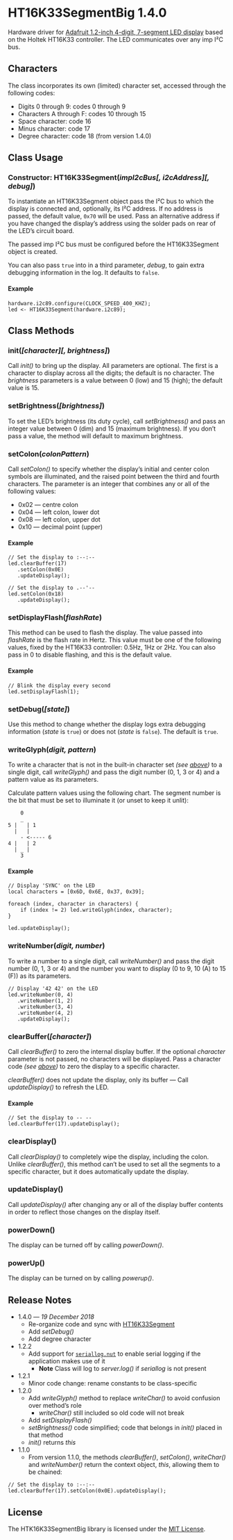 # HT16K33SegmentBig 1.4.0 #

Hardware driver for [Adafruit 1.2-inch 4-digit, 7-segment LED display](http://www.adafruit.com/products/1270) based on the Holtek HT16K33 controller. The LED communicates over any imp I&sup2;C bus.

## Characters ##

The class incorporates its own (limited) character set, accessed through the following codes:

* Digits 0 through 9: codes 0 through 9
* Characters A through F: codes 10 through 15
* Space character: code 16
* Minus character: code 17
* Degree character: code 18 (from version 1.4.0)

## Class Usage ##

### Constructor: HT16K33Segment(*impI2cBus[, i2cAddress][, debug]*) ###

To instantiate an HT16K33Segment object pass the I&sup2;C bus to which the display is connected and, optionally, its I&sup2;C address. If no address is passed, the default value, `0x70` will be used. Pass an alternative address if you have changed the display’s address using the solder pads on rear of the LED’s circuit board.

The passed imp I&sup2;C bus must be configured before the HT16K33Segment object is created.

You can also pass `true` into in a third parameter, *debug*, to gain extra debugging information in the log. It defaults to `false`.

#### Example ####

```squirrel
hardware.i2c89.configure(CLOCK_SPEED_400_KHZ);
led <- HT16K33Segment(hardware.i2c89);
```

## Class Methods ##

### init(*[character][, brightness]*) ###

Call *init()* to bring up the display. All parameters are optional. The first is a character to display across all the digits; the default is no character. The *brightness* parameters is a value between 0 (low) and 15 (high); the default value is 15.

### setBrightness(*[brightness]*) ###

To set the LED’s brightness (its duty cycle), call *setBrightness()* and pass an integer value between 0 (dim) and 15 (maximum brightness). If you don’t pass a value, the method will default to maximum brightness.

### setColon(*colonPattern*) ###

Call *setColon()* to specify whether the display’s initial and center colon symbols are illuminated, and the raised point between the third and fourth characters. The parameter is an integer that combines any or all of the following values:

* 0x02 &mdash; centre colon
* 0x04 &mdash; left colon, lower dot
* 0x08 &mdash; left colon, upper dot
* 0x10 &mdash; decimal point (upper)

#### Example ####

```squirrel
// Set the display to :--:--
led.clearBuffer(17)
   .setColon(0x0E)
   .updateDisplay();

// Set the display to .--'--
led.setColon(0x18)
   .updateDisplay();
```

### setDisplayFlash(*flashRate*) ###

This method can be used to flash the display. The value passed into *flashRate* is the flash rate in Hertz. This value must be one of the following values, fixed by the HT16K33 controller: 0.5Hz, 1Hz or 2Hz. You can also pass in 0 to disable flashing, and this is the default value.

#### Example ####

```squirrel
// Blink the display every second
led.setDisplayFlash(1);
```

### setDebug(*[state]*) ###

Use this method to change whether the display logs extra debugging information (*state* is `true`) or does not (*state* is `false`). The default is `true`.

### writeGlyph(*digit, pattern*) ###

To write a character that is not in the built-in character set *(see [above](#characters))* to a single digit, call *writeGlyph()* and pass the digit number (0, 1, 3 or 4) and a pattern value as its parameters.

Calculate pattern values using the following chart. The segment number is the bit that must be set to illuminate it (or unset to keep it unlit):

```
    0
    _
5 |   | 1
  |   |
    - <----- 6
4 |   | 2
  | _ |
    3
```

#### Example ####

```squirrel
// Display 'SYNC' on the LED
local characters = [0x6D, 0x6E, 0x37, 0x39];

foreach (index, character in characters) {
    if (index != 2) led.writeGlyph(index, character);
}

led.updateDisplay();
```

### writeNumber(*digit, number*) ###

To write a number to a single digit, call *writeNumber()* and pass the digit number (0, 1, 3 or 4) and the number you want to display (0 to 9, 10 (A) to 15 (F)) as its parameters.

```squirrel
// Display '42 42' on the LED
led.writeNumber(0, 4)
   .writeNumber(1, 2)
   .writeNumber(3, 4)
   .writeNumber(4, 2)
   .updateDisplay();
```

### clearBuffer(*[character]*) ###

Call *clearBuffer()* to zero the internal display buffer. If the optional *character* parameter is not passed, no characters will be displayed. Pass a character code *(see [above](#characters))* to zero the display to a specific character.

*clearBuffer()* does not update the display, only its buffer &mdash; Call *updateDisplay()* to refresh the LED.

#### Example ####

```squirrel
// Set the display to -- --
led.clearBuffer(17).updateDisplay();
```

### clearDisplay() ###

Call *clearDisplay()* to completely wipe the display, including the colon. Unlike *clearBuffer()*, this method can’t be used to set all the segments to a specific character, but it does automatically update the display.

### updateDisplay() ###

Call *updateDisplay()* after changing any or all of the display buffer contents in order to reflect those changes on the display itself.

### powerDown() ###

The display can be turned off by calling *powerDown()*.

### powerUp() ###

The display can be turned on by calling *powerup()*.

## Release Notes ##

- 1.4.0 &mdash; *19 December 2018*
    - Re-organize code and sync with [HT16K33Segment](https://github.com/smittytone/HT16K33Segment)
    - Add *setDebug()*
    - Add degree character
- 1.2.2
    - Add support for [`seriallog.nut`](https://github.com/smittytone/generic/blob/master/seriallog.nut) to enable serial logging if the application makes use of it
        - **Note** Class will log to *server.log()* if *seriallog* is not present
- 1.2.1
    - Minor code change: rename constants to be class-specific
- 1.2.0
    - Add *writeGlyph()* method to replace *writeChar()* to avoid confusion over method’s role
        - *writeChar()* still included so old code will not break
    - Add *setDisplayFlash()*
    - *setBrightness()* code simplified; code that belongs in *init()* placed in that method
    - *init()* returns *this*
- 1.1.0
    - From version 1.1.0, the methods *clearBuffer()*, *setColon()*, *writeChar()* and *writeNumber()* return the context object, *this*, allowing them to be chained:

```squirrel
// Set the display to :--:--
led.clearBuffer(17).setColon(0x0E).updateDisplay();
```

## License ##

The HTK16K33SegmentBig library is licensed under the [MIT License](./LICENSE).
